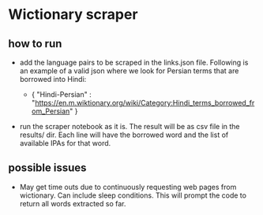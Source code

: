 # Wictionary scraper

## how to run

* add the language pairs to be scraped in the links.json file. Following is an example of a valid json where we look for Persian terms that are borrowed into Hindi: 
    * {
    "Hindi-Persian" : "https://en.m.wiktionary.org/wiki/Category:Hindi_terms_borrowed_from_Persian"
    }

* run the scraper notebook as it is. The result will be as csv file in the results/ dir. Each line will have the borrowed word and the list of available IPAs for that word. 

## possible issues

* May get time outs due to continuously requesting web pages from wictionary. Can include sleep conditions. This will prompt the code to return all words extracted so far. 